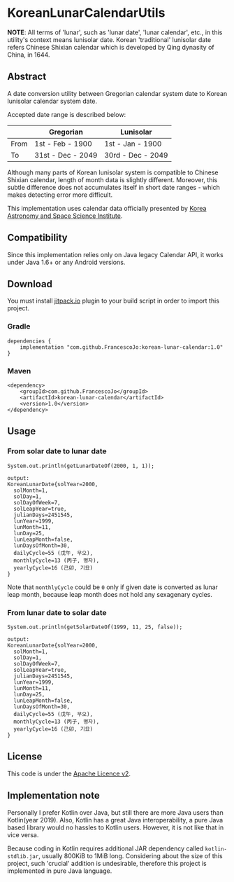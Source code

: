 # KoreanLunarCalendarUtils
**NOTE**: All terms of 'lunar', such as 'lunar date', 'lunar calendar', etc., in this utility's context means
lunisolar date. Korean 'traditional' lunisolar date refers Chinese Shixian calendar which is developed 
by Qing dynasity of China, in 1644.

## Abstract 
A date conversion utility between Gregorian calendar system date to Korean lunisolar calendar system date.

Accepted date range is described below:

  |      |      Gregorian      |      Lunisolar      |
  |------|---------------------|---------------------|
  | From |   1st - Feb - 1900  |   1st - Jan - 1900  |
  |  To  |  31st - Dec - 2049  |  30rd - Dec - 2049  |

Although many parts of Korean lunisolar system is compatible to Chinese Shixian calendar, length of month data
is slightly different. Moreover, this subtle difference does not accumulates itself in short date ranges - which
makes detecting error more difficult.

This implementation uses calendar data officially presented by
[Korea Astronomy and Space Science Institute](https://astro.kasi.re.kr).

## Compatibility
Since this implementation relies only on Java legacy Calendar API, it works under Java 1.6+ or any Android versions.

## Download
You must install [jitpack.io](https://jitpack.io/) plugin to your build script in order to import this project.

### Gradle

    dependencies {
        implementation "com.github.FrancescoJo:korean-lunar-calendar:1.0"
    }

### Maven

    <dependency>
        <groupId>com.github.FrancescoJo</groupId>
        <artifactId>korean-lunar-calendar</artifactId>
        <version>1.0</version>
    </dependency>

## Usage

### From solar date to lunar date

    System.out.println(getLunarDateOf(2000, 1, 1));
    
    output:
    KoreanLunarDate{solYear=2000, 
      solMonth=1,
      solDay=1,
      solDayOfWeek=7,
      solLeapYear=true,
      julianDays=2451545,
      lunYear=1999,
      lunMonth=11,
      lunDay=25,
      lunLeapMonth=false,
      lunDaysOfMonth=30,
      dailyCycle=55 (戊午, 무오),
      monthlyCycle=13 (丙子, 병자),
      yearlyCycle=16 (己卯, 기묘)
    }

Note that `monthlyCycle` could be `0` only if given date is converted as lunar leap month,
because leap month does not hold any sexagenary cycles.

### From lunar date to solar date

    System.out.println(getSolarDateOf(1999, 11, 25, false));
    
    output:
    KoreanLunarDate{solYear=2000, 
      solMonth=1,
      solDay=1,
      solDayOfWeek=7,
      solLeapYear=true,
      julianDays=2451545,
      lunYear=1999,
      lunMonth=11,
      lunDay=25,
      lunLeapMonth=false,
      lunDaysOfMonth=30,
      dailyCycle=55 (戊午, 무오),
      monthlyCycle=13 (丙子, 병자),
      yearlyCycle=16 (己卯, 기묘)
    }

## License
This code is under the [Apache Licence v2](https://www.apache.org/licenses/LICENSE-2.0).

## Implementation note
Personally I prefer Kotlin over Java, but still there are more Java users than Kotlin(year 2019). Also, Kotlin has
a great Java interoperability, a pure Java based library would no hassles to Kotlin users.
However, it is not like that in vice versa.

Because coding in Kotlin requires additional JAR dependency called `kotlin-stdlib.jar`, usually 800KiB to 1MiB long.
Considering about the size of this project, such 'crucial' addition is undesirable, therefore this project is 
implemented in pure Java language.
